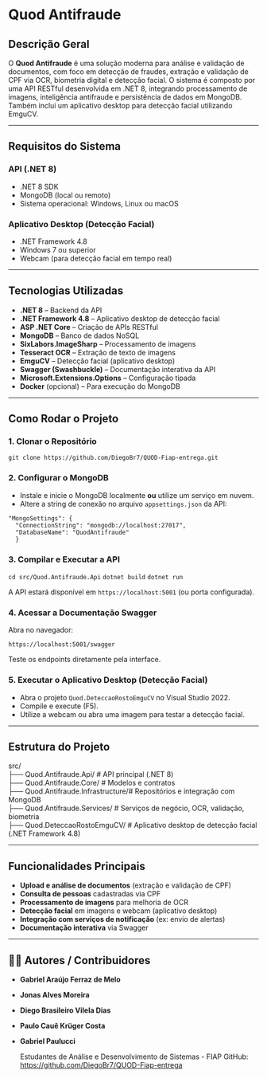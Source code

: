 # Quod Antifraude

## Descrição Geral

O **Quod Antifraude** é uma solução moderna para análise e validação de documentos, com foco em detecção de fraudes, extração e validação de CPF via OCR, biometria digital e detecção facial. O sistema é composto por uma API RESTful desenvolvida em .NET 8, integrando processamento de imagens, inteligência antifraude e persistência de dados em MongoDB. Também inclui um aplicativo desktop para detecção facial utilizando EmguCV.

---

## Requisitos do Sistema

### API (.NET 8)
- .NET 8 SDK
- MongoDB (local ou remoto)
- Sistema operacional: Windows, Linux ou macOS

### Aplicativo Desktop (Detecção Facial)
- .NET Framework 4.8
- Windows 7 ou superior
- Webcam (para detecção facial em tempo real)

---

## Tecnologias Utilizadas

- **.NET 8** – Backend da API
- **.NET Framework 4.8** – Aplicativo desktop de detecção facial
- **ASP .NET Core** – Criação de APIs RESTful
- **MongoDB** – Banco de dados NoSQL
- **SixLabors.ImageSharp** – Processamento de imagens
- **Tesseract OCR** – Extração de texto de imagens
- **EmguCV** – Detecção facial (aplicativo desktop)
- **Swagger (Swashbuckle)** – Documentação interativa da API
- **Microsoft.Extensions.Options** – Configuração tipada
- **Docker** (opcional) – Para execução do MongoDB

---

## Como Rodar o Projeto

### 1. Clonar o Repositório

`git clone https://github.com/DiegoBr7/QUOD-Fiap-entrega.git`


### 2. Configurar o MongoDB

- Instale e inicie o MongoDB localmente **ou** utilize um serviço em nuvem.
- Altere a string de conexão no arquivo `appsettings.json` da API:

```
"MongoSettings": {
  "ConnectionString": "mongodb://localhost:27017",
  "DatabaseName": "QuodAntifraude"
  }
```


### 3. Compilar e Executar a API

`cd src/Quod.Antifraude.Api`
`dotnet build`
`dotnet run`


A API estará disponível em `https://localhost:5001` (ou porta configurada).

### 4. Acessar a Documentação Swagger

Abra no navegador:

`https://localhost:5001/swagger`

Teste os endpoints diretamente pela interface.

### 5. Executar o Aplicativo Desktop (Detecção Facial)

- Abra o projeto `Quod.DeteccaoRostoEmguCV` no Visual Studio 2022.
- Compile e execute (F5).
- Utilize a webcam ou abra uma imagem para testar a detecção facial.

---

## Estrutura do Projeto

src/<br>
├── Quod.Antifraude.Api/           # API principal (.NET 8)<br>
├── Quod.Antifraude.Core/          # Modelos e contratos<br>
├── Quod.Antifraude.Infrastructure/# Repositórios e integração com MongoDB<br>
├── Quod.Antifraude.Services/      # Serviços de negócio, OCR, validação, biometria<br>
├── Quod.DeteccaoRostoEmguCV/      # Aplicativo desktop de detecção facial (.NET Framework 4.8)<br>

---

## Funcionalidades Principais

- **Upload e análise de documentos** (extração e validação de CPF)
- **Consulta de pessoas** cadastradas via CPF
- **Processamento de imagens** para melhoria de OCR
- **Detecção facial** em imagens e webcam (aplicativo desktop)
- **Integração com serviços de notificação** (ex: envio de alertas)
- **Documentação interativa** via Swagger

---

## 👨‍💻 Autores / Contribuidores

- **Gabriel Araújo Ferraz de Melo**
- **Jonas Alves Moreira**
- **Diego Brasileiro Vilela Dias**
- **Paulo Cauê Krüger Costa**
- **Gabriel Paulucci**

  Estudantes de Análise e Desenvolvimento de Sistemas - FIAP
  GitHub: https://github.com/DiegoBr7/QUOD-Fiap-entrega
